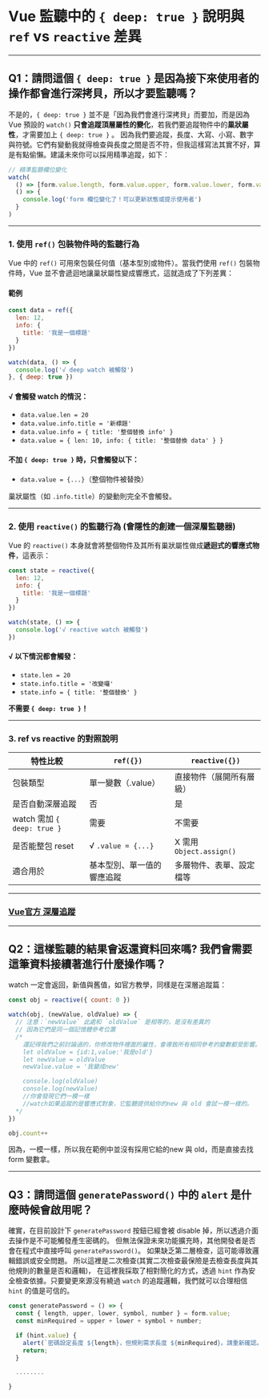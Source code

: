 
# Vue 監聽中的 `{ deep: true }` 說明與 `ref` vs `reactive` 差異

---

## Q1：請問這個 `{ deep: true }` 是因為接下來使用者的操作都會進行深拷貝，所以才要監聽嗎？

不是的，`{ deep: true }` 並不是「因為我們會進行深拷貝」而要加，而是因為 Vue 預設的 `watch()` **只會追蹤頂層屬性的變化**，若我們要追蹤物件中的**巢狀屬性**，才需要加上  `{ deep: true }` 。
因為我們要追蹤，長度、大寫、小寫、數字與符號。它們有變動我就得檢查與長度之間是否不符，但我這樣寫法其實不好，算是有點偷懶。建議未來你可以採用精準追蹤，如下：

```js
// 精準監聽欄位變化
watch(
  () => [form.value.length, form.value.upper, form.value.lower, form.value.symbol, form.value.number],
  () => {
    console.log('form 欄位變化了！可以更新狀態或提示使用者')
  }
)
```

---

### 1. 使用 `ref()` 包裝物件時的監聽行為

Vue 中的 `ref()` 可用來包裝任何值（基本型別或物件）。當我們使用 `ref()` 包裝物件時，Vue 並不會遞迴地讓巢狀屬性變成響應式，這就造成了下列差異：

#### 範例

```js
const data = ref({
  len: 12,
  info: {
    title: '我是一個標題'
  }
})
```

```js
watch(data, () => {
  console.log('√ deep watch 被觸發')
}, { deep: true })
```

#### √ 會觸發 watch 的情況：

- `data.value.len = 20`
- `data.value.info.title = '新標題'`
- `data.value.info = { title: '整個替換 info' }`
- `data.value = { len: 10, info: { title: '整個替換 data' } }`

#### 不加 `{ deep: true }` 時，只會觸發以下：

- `data.value = {...}`（整個物件被替換）

巢狀屬性（如 `.info.title`）的變動則完全不會觸發。

---

### 2. 使用 `reactive()` 的監聽行為 (會隱性的創建一個深層監聽器)

Vue 的 `reactive()` 本身就會將整個物件及其所有巢狀屬性做成**遞迴式的響應式物件**，這表示：

```js
const state = reactive({
  len: 12,
  info: {
    title: '我是一個標題'
  }
})

watch(state, () => {
  console.log('√ reactive watch 被觸發')
})
```

#### √ 以下情況都會觸發：

- `state.len = 20`
- `state.info.title = '改變囉'`
- `state.info = { title: '整個替換' }`

**不需要 `{ deep: true }`！**

---

### 3. ref vs reactive 的對照說明

| 特性比較             | `ref({})`                     | `reactive({})`               |
|----------------------|-------------------------------|-----------------------------|
| 包裝類型             | 單一變數（.value）             | 直接物件（展開所有層級）       |
| 是否自動深層追蹤      | 否                             | 是                          |
| watch 需加 `{ deep: true }` | 需要                   | 不需要                       |
| 是否能整包 reset      | √ `.value = {...}`           | X 需用 `Object.assign()`       |
| 適合用於             | 基本型別、單一值的響應追蹤       | 多層物件、表單、設定檔等       |

---

### [Vue官方 深層追蹤](https://cn.vuejs.org/guide/essentials/watchers.html#deep-watchers)

---

## Q2：這樣監聽的結果會返還資料回來嗎? 我們會需要這筆資料接續著進行什麼操作嗎？

watch 一定會返回，新值與舊值，如官方教學，同樣是在深層追蹤篇：

```js
const obj = reactive({ count: 0 })

watch(obj, (newValue, oldValue) => {
  // 注意：`newValue` 此處和 `oldValue` 是相等的，是沒有差異的
  // 因為它們是同一個記憶體參考位置
  /*
    還記得我們之前討論過的，你修改物件裡面的屬性，會導致所有相同參考的變數都受影響。
    let oldValue = {id:1,value:'我是old'}
    let newValue = oldValue
    newValue.value = '我變成new'

    console.log(oldValue)
    console.log(newValue)
    //你會發現它們一模一樣
    //watch如果追蹤的是響應式對象，它監聽提供給你的new 與 old 會試一模一樣的。
  */
})

obj.count++
```

因為，一模一樣，所以我在範例中並沒有採用它給的new 與 old，而是直接去找form 變數拿。

---

## Q3：請問這個 `generatePassword()` 中的 `alert` 是什麼時候會啟用呢？

確實，在目前設計下 `generatePassword` 按鈕已經會被 disable 掉，所以透過介面去操作是不可能觸發產生密碼的。
但無法保證未來功能擴充時，其他開發者是否會在程式中直接呼叫 `generatePassword()`。
如果缺乏第二層檢查，這可能導致邏輯錯誤或安全問題。
所以這裡是二次檢查(其實二次檢查最保險是去檢查長度與其他規則的數量是否和邏輯)，
在這裡我採取了相對簡化的方式，透過 `hint` 作為安全檢查依據。只要變更來源沒有繞過 `watch` 的追蹤邏輯，我們就可以合理相信 `hint` 的值是可信的。
```js
const generatePassword = () => {
  const { length, upper, lower, symbol, number } = form.value;
  const minRequired = upper + lower + symbol + number;

  if (hint.value) {
    alert(`密碼設定長度 ${length}，但規則需求長度 ${minRequired}。請重新確認。`);
    return;
  }

  ........

}
```
